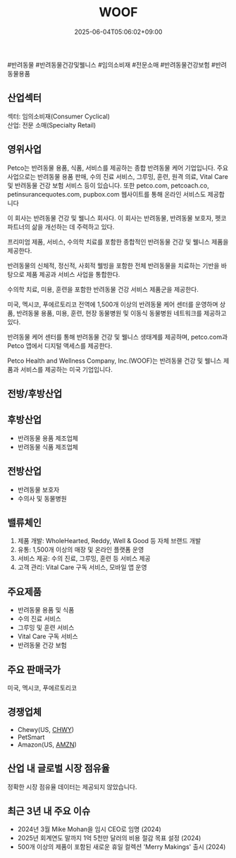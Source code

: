 ﻿---
title: "WOOF"
date: 2025-06-04T05:06:02+09:00
lastmod: 2025-06-04T05:06:02+09:00
type: docs
sidebar:
  open: true
weight: 968
---
<div style="display:none">
  <meta property="article:published_time" content="2025-06-03T20:06:02Z" />
  <meta property="article:modified_time" content="2025-06-03T20:06:02Z" />
</div>
#반려동물 #반려동물건강및웰니스 #임의소비재 #전문소매 #반려동물건강보험
#반려동물용품

## 산업섹터

섹터: 임의소비재(Consumer Cyclical)  
산업: 전문 소매(Specialty Retail)

## 영위사업

Petco는 반려동물 용품, 식품, 서비스를 제공하는 종합 반려동물 케어 기업입니다. 주요 사업으로는 반려동물 용품 판매, 수의 진료 서비스, 그루밍, 훈련, 원격 의료, Vital Care 및 반려동물 건강 보험 서비스 등이 있습니다. 또한 petco.com, petcoach.co, petinsurancequotes.com, pupbox.com 웹사이트를 통해 온라인 서비스도 제공합니다

이 회사는 반려동물 건강 및 웰니스 회사다. 이 회사는 반려동물, 반려동물 보호자, 펫코 파트너의 삶을 개선하는 데 주력하고 있다.  

프리미엄 제품, 서비스, 수의학 치료를 포함한 종합적인 반려동물 건강 및 웰니스 제품을 제공한다.  
  
반려동물의 신체적, 정신적, 사회적 웰빙을 포함한 전체 반려동물을 치료하는 기반을 바탕으로 제품 제공과 서비스 사업을 통합한다.  

수의학 치료, 미용, 훈련을 포함한 반려동물 건강 서비스 제품군을 제공한다.  
  
미국, 멕시코, 푸에르토리코 전역에 1,500개 이상의 반려동물 케어 센터를 운영하며 상품, 반려동물 용품, 미용, 훈련, 현장 동물병원 및 이동식 동물병원 네트워크를 제공하고 있다.  

반려동물 케어 센터를 통해 반려동물 건강 및 웰니스 생태계를 제공하며, petco.com과 Petco 앱에서 디지털 액세스를 제공한다.

Petco Health and Wellness Company, Inc.(WOOF)는 반려동물 건강 및 웰니스 제품과 서비스를 제공하는 미국 기업입니다.

## 전방/후방산업

## 후방산업

- 반려동물 용품 제조업체
- 반려동물 식품 제조업체

## 전방산업

- 반려동물 보호자
- 수의사 및 동물병원

## 밸류체인

1. 제품 개발: WholeHearted, Reddy, Well & Good 등 자체 브랜드 개발
2. 유통: 1,500개 이상의 매장 및 온라인 플랫폼 운영
3. 서비스 제공: 수의 진료, 그루밍, 훈련 등 서비스 제공
4. 고객 관리: Vital Care 구독 서비스, 모바일 앱 운영

## 주요제품

- 반려동물 용품 및 식품
- 수의 진료 서비스
- 그루밍 및 훈련 서비스
- Vital Care 구독 서비스
- 반려동물 건강 보험

## 주요 판매국가

미국, 멕시코, 푸에르토리코

## 경쟁업체

- Chewy(US, [CHWY](/company-analysis/chwy/))
- PetSmart
- Amazon(US, [AMZN](/company-analysis/amzn/))

## 산업 내 글로벌 시장 점유율

정확한 시장 점유율 데이터는 제공되지 않았습니다.

## 최근 3년 내 주요 이슈

- 2024년 3월 Mike Mohan을 임시 CEO로 임명 (2024)
- 2025년 회계연도 말까지 1억 5천만 달러의 비용 절감 목표 설정 (2024)
- 500개 이상의 제품이 포함된 새로운 휴일 컬렉션 'Merry Makings' 출시 (2024)
